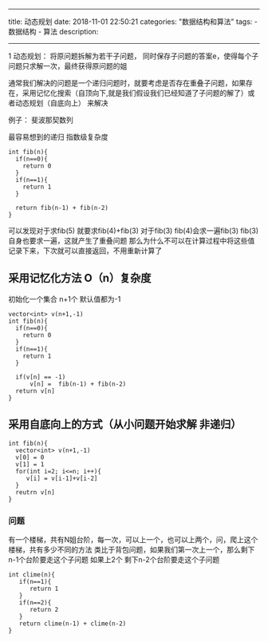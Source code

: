 ﻿---

title: 动态规划
date: 2018-11-01 22:50:21
categories: "数据结构和算法"
tags:
    - 数据结构
    - 算法
description: 

---

1 动态规划： 将原问题拆解为若干子问题， 同时保存子问题的答案e，使得每个子问题只求解一次，最终获得原问题的姐


通常我们解决的问题是一个递归问题时，就要考虑是否存在重叠子问题，如果存在，采用记忆化搜索（自顶向下,就是我们假设我们已经知道了子问题的解了）或者动态规划（自底向上）  来解决

例子： 斐波那契数列

最容易想到的递归 指数级复杂度
```
int fib(n){
  if(n==0){
    return 0
  }
  if(n==1){
    return 1
  }
  
  return fib(n-1) + fib(n-2)
}
```

可以发现对于求fib(5) 就要求fib(4)+fib(3) 对于fib(3) fib(4)会求一遍fib(3)  fib(3)自身也要求一遍，这就产生了重叠问题 那么为什么不可以在计算过程中将这些值记录下来，下次就可以直接返回，不用重新计算了

## 采用记忆化方法  O（n）复杂度
初始化一个集合  n+1个 默认值都为-1
```
vector<int> v(n+1,-1)
int fib(n){
  if(n==0){
    return 0
  }
  if(n==1){
    return 1
  }
  
  if(v[n] == -1)
      v[n] =  fib(n-1) + fib(n-2)
  return v[n]
}
```

## 采用自底向上的方式（从小问题开始求解 非递归）
```
int fib(n){
  vector<int> v(n+1,-1)
  v[0] = 0
  v[1] = 1
  for(int i=2; i<=n; i++){
     v[i] = v[i-1]+v[i-2]
  }
  reutrn v[n]
}
```

### 问题
有一个楼梯，共有N姐台阶，每一次，可以上一个，也可以上两个，问，爬上这个楼梯，共有多少不同的方法
类比于背包问题，如果我们第一次上一个，那么剩下n-1个台阶要走这个子问题 如果上2个 剩下n-2个台阶要走这个子问题
```
int clime(n){
   if(n==1){
      return 1
   }
   if(n==2){
      return 2
   }
   return clime(n-1) + clime(n-2)
}
```











